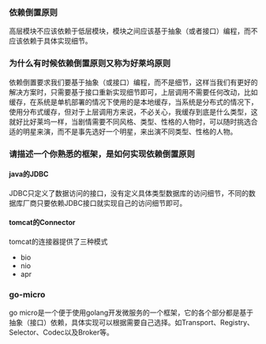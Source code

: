 ### 依赖倒置原则

高层模块不应该依赖于低层模块，模块之间应该基于抽象（或者接口）编程，而不应该依赖于具体实现细节。

###  为什么有时候依赖倒置原则又称为好莱坞原则

依赖倒置要求我们要基于抽象（或接口）编程，而不是细节，这样当我们有更好的解决方案时，只需要基于接口重新实现细节即可，上层调用不需要任何改动，比如缓存，在系统是单机部署的情况下使用的是本地缓存，当系统是分布式的情况下，使用分布式缓存，但对于上层调用方来说，不必关心，我缓存到底是什么类型，这就好比好莱坞一样，当剧情需要不同风格、类型、性格的人物时，可以随时挑选合适的明星来演，而不是事先选好一个明星，来出演不同类型、性格的人物。

### 请描述一个你熟悉的框架，是如何实现依赖倒置原则

#### java的JDBC

JDBC只定义了数据访问的接口，没有定义具体类型数据库的访问细节，不同的数据库厂商只要依赖JDBC接口就实现自己的访问细节即可。

#### tomcat的Connector

tomcat的连接器提供了三种模式

- bio 
- nio
- apr

### go-micro

go micro是一个便于使用golang开发微服务的一个框架，它的各个部分都是基于抽象（接口）依赖，具体实现可以根据需要自己选择。如Transport、Registry、Selector、Codec以及Broker等。






